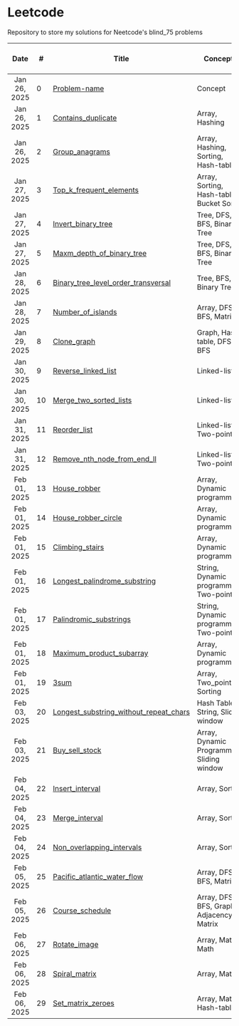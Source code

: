 # Leetcode
Repository to store my solutions for Neetcode's blind_75 problems

|     Date     | # | Title                                                            | Concepts                   | Solved |  Solution | Time and Space Complexity |Remarks                 |
| :----------: | - | ---------------------------------------------------------------- | -------------------------- | ------ |  ---------------------------------------------------------------- | ----------------------- |----------------------- |
| Jan 26, 2025 | 0 | [Problem-name](LINK)                                                | Concept                    | ✅     |  [Solution](Link) | O(XX), O(XX) | Template                |
| Jan 26, 2025 | 1 | [Contains_duplicate](https://leetcode.com/problems/contains-duplicate/description/)                   | Array, Hashing                   | ✅     |  [Link](https://github.com/2253shubham/Leetcode/blob/main/blind_75/Contains_duplicate.py) | O(N), O(N) | Could be better with set()                 |
| Jan 26, 2025 | 2 | [Group_anagrams](https://leetcode.com/problems/group-anagrams/)                   | Array, Hashing, Sorting, Hash-table                   | ✅     |  [Link](https://github.com/2253shubham/Leetcode/blob/main/blind_75/Group_anagrams.py) | O(N * MlogM), O (N * M) | Could be better with hash-tables                 |
| Jan 27, 2025 | 3 | [Top_k_frequent_elements](https://leetcode.com/problems/top-k-frequent-elements/)                   | Array, Sorting, Hash-table, Bucket Sort                   | ✅     |  [Link](https://github.com/2253shubham/Leetcode/blob/main/blind_75/Group_anagrams.py) | O(NlogN), O (N) | Think to perform it in O(N) time complexity                 |
| Jan 27, 2025 | 4 | [Invert_binary_tree](https://leetcode.com/problems/invert-binary-tree/description/)                   | Tree, DFS, BFS, Binary Tree                   | ✅     |  [Link](https://github.com/2253shubham/Leetcode/blob/main/blind_75/Invert_binary_tree.py) | O(N), O(logN) | Trees are confusing, review again                 |
| Jan 27, 2025 | 5 | [Maxm_depth_of_binary_tree](https://leetcode.com/problems/maximum-depth-of-binary-tree/submissions/1522844334/)                   | Tree, DFS, BFS, Binary Tree                   | ✅     |  [Link](https://github.com/2253shubham/Leetcode/blob/main/blind_75/Maxm_depth_of_binary_tree.py) | O(N), O(logN) | Trees are confusing, review again                 |
| Jan 28, 2025 | 6 | [Binary_tree_level_order_transversal](https://leetcode.com/problems/binary-tree-level-order-traversal/)                   | Tree, BFS, Binary Tree                   | ✅     |  [Link](https://github.com/2253shubham/Leetcode/blob/main/blind_75/Binary_tree_level_order_transversal.py) | O(N), O(N) | Trees are confusing, review again                 |
| Jan 28, 2025 | 7 | [Number_of_islands](https://leetcode.com/problems/number-of-islands/description/)                   | Array, DFS, BFS, Matrix                   | ✅     |  [Link](https://github.com/2253shubham/Leetcode/blob/main/blind_75/Number_of_islands.py) | O(M * N), O(M * N) | Tough DFS one but simple once you understand!                 |
| Jan 29, 2025 | 8 | [Clone_graph](https://leetcode.com/problems/clone-graph/)                   | Graph, Hash-table, DFS, BFS                   | ✅     |  [Link](https://github.com/2253shubham/Leetcode/blob/main/blind_75/Clone_graph.py) | O(N + E), O(N + E) | Tough BFS one but simple once you understand!                 |
| Jan 30, 2025 | 9 | [Reverse_linked_list](https://leetcode.com/problems/reverse-linked-list/)                   | Linked-list                   | ✅     |  [Link](https://github.com/2253shubham/Leetcode/blob/main/blind_75/Reverse_linked_list.py) | O(N), O(1) | Easy but tricky!                 |
| Jan 30, 2025 | 10 | [Merge_two_sorted_lists](https://leetcode.com/problems/merge-two-sorted-lists/submissions/1526029203/)                   | Linked-list                   | ✅     |  [Link](https://github.com/2253shubham/Leetcode/blob/main/blind_75/Merge_two_sorted_lists.py) | O(N + M), O(1) | Easy!                 |
| Jan 31, 2025 | 11 | [Reorder_list](https://leetcode.com/problems/reorder-list/description/)                   | Linked-list, Two-pointers                   | :white_check_mark:     |  [Link](https://github.com/2253shubham/Leetcode/blob/main/blind_75/Reorder_list.py) | O(N), O(1) | Important and difficult, review again                 |
| Jan 31, 2025 | 12 | [Remove_nth_node_from_end_ll](https://leetcode.com/problems/remove-nth-node-from-end-of-list/)                   | Linked-list, Two-pointers                   | :white_check_mark:     |  [Link](https://github.com/2253shubham/Leetcode/blob/main/blind_75/Remove_nth_node_from_end_ll.py) | O(N), O(1) | Easy with 2 pointers                 |
| Feb 01, 2025 | 13 | [House_robber](https://leetcode.com/problems/house-robber/)                   | Array, Dynamic programming                   | :white_check_mark:     |  [Link](https://github.com/2253shubham/Leetcode/blob/main/blind_75/House_robber.py) | O(N), O(1) | Easy but important                 |
| Feb 01, 2025 | 14 | [House_robber_circle](https://leetcode.com/problems/house-robber-ii/description/)                   | Array, Dynamic programming                   | :white_check_mark:     |  [Link](https://github.com/2253shubham/Leetcode/blob/main/blind_75/House_robber_circle.py) | O(N), O(1) | Similar to House_robber.py with a twist!                 |
| Feb 01, 2025 | 15 | [Climbing_stairs](https://leetcode.com/problems/climbing-stairs/)                   | Array, Dynamic programming                   | :white_check_mark:     |  [Link](https://github.com/2253shubham/Leetcode/blob/main/blind_75/Climbing_stairs.py) | O(N), O(1) | Easy!                 |
| Feb 01, 2025 | 16 | [Longest_palindrome_substring](https://leetcode.com/problems/longest-palindromic-substring/submissions/1528039847/)                   | String, Dynamic programming, Two-pointers                   | :white_check_mark:     |  [Link](https://github.com/2253shubham/Leetcode/blob/main/blind_75/Longest_palindrome_substring.py) | O(N^2), O(1) | Easy but important!                 |
| Feb 01, 2025 | 17 | [Palindromic_substrings](https://leetcode.com/problems/palindromic-substrings/description/)                   | String, Dynamic programming, Two-pointers                   | :white_check_mark:     |  [Link](https://github.com/2253shubham/Leetcode/blob/main/blind_75/Palindromic_substrings.py) | O(N^2), O(1) | Easy but important!                 |
| Feb 01, 2025 | 18 | [Maximum_product_subarray](https://leetcode.com/problems/maximum-product-subarray/description/)                   | Array, Dynamic programming                   | :white_check_mark:     |  [Link](https://github.com/2253shubham/Leetcode/blob/main/blind_75/Maximum_product_subarray.py) | O(N), O(1) | Took longer time but conceptually easy!                 |
| Feb 01, 2025 | 19 | [3sum](https://leetcode.com/problems/maximum-product-subarray/description/)                   | Array, Two_pointers, Sorting                   | :white_check_mark:     |  [Link](https://github.com/2253shubham/Leetcode/blob/main/blind_75/3sum.py) | O(N^2), O(k) | Easy but important!                 |
| Feb 03, 2025 | 20 | [Longest_substring_without_repeat_chars](https://leetcode.com/problems/longest-substring-without-repeating-characters/)                   | Hash Table, String, Sliding window                  | :white_check_mark:     |  [Link](https://github.com/2253shubham/Leetcode/blob/main/blind_75/Longest_substring_without_repeat_chars.py) | O(N), O(N) | Easy but important!                 |
| Feb 03, 2025 | 21 | [Buy_sell_stock](https://leetcode.com/problems/best-time-to-buy-and-sell-stock/description/)                   | Array, Dynamic Programming, Sliding window                  | :white_check_mark:     |  [Link](https://github.com/2253shubham/Leetcode/blob/main/blind_75/Buy_sell_stock.py) | O(N), O(1) | Easy with sliding window, review               |
| Feb 04, 2025 | 22 | [Insert_interval](https://leetcode.com/problems/insert-interval/)                   | Array, Sorting                 | :white_check_mark:     |  [Link](https://github.com/2253shubham/Leetcode/blob/main/blind_75/Insert_interval.py) | O(NlogN), O(N) | Review               |
| Feb 04, 2025 | 23 | [Merge_interval](https://leetcode.com/problems/merge-intervals/)                   | Array, Sorting                 | :white_check_mark:     |  [Link](https://github.com/2253shubham/Leetcode/blob/main/blind_75/Merge_intervals.py) | O(NlogN), O(N) | Similar to Insert intervals problem               |
| Feb 04, 2025 | 24 | [Non_overlapping_intervals](https://leetcode.com/problems/non-overlapping-intervals/)                   | Array, Sorting                 | :white_check_mark:     |  [Link](https://github.com/2253shubham/Leetcode/blob/main/blind_75/Non_overlapping_intervals.py) | O(NlogN), O(1) | Review               |
| Feb 05, 2025 | 25 | [Pacific_atlantic_water_flow](https://leetcode.com/problems/pacific-atlantic-water-flow/description/)                   | Array, DFS, BFS, Matrix                | :white_check_mark:     |  [Link](https://github.com/2253shubham/Leetcode/blob/main/blind_75/Pf_al_water_flow.py) | O(M * N), O(M * N) | Important DFS problem, review               |
| Feb 05, 2025 | 26 | [Course_schedule](https://leetcode.com/problems/course-schedule/description/)                   | Array, DFS, BFS, Graph, Adjacency Matrix                | :white_check_mark:     |  [Link](https://github.com/2253shubham/Leetcode/blob/main/blind_75/Course_schedule.py) | O(M * N), O(M * N) | Very important DFS and BFS problem, review !!               |
| Feb 06, 2025 | 27 | [Rotate_image](https://leetcode.com/problems/rotate-image/description/)                   | Array, Matrix, Math                | :white_check_mark:     |  [Link](https://github.com/2253shubham/Leetcode/blob/main/blind_75/Rotate_image.py) | O(N^2), O(1) | Flip and Transpose                |
| Feb 06, 2025 | 28 | [Spiral_matrix](https://leetcode.com/problems/spiral-matrix/description/)                   | Array, Matrix                 | :white_check_mark:     |  [Link](https://github.com/2253shubham/Leetcode/blob/main/blind_75/Spiral_matrix.py) | O(N * M), O(N * M) | Easy               |
| Feb 06, 2025 | 29 | [Set_matrix_zeroes](https://leetcode.com/problems/set-matrix-zeroes/description/)                   | Array, Matrix, Hash-table                 | :white_check_mark:     |  [Link](https://github.com/2253shubham/Leetcode/blob/main/blind_75/Set_matrix_zeroes.py) | O(N * M), O(N * M) | Easy               |